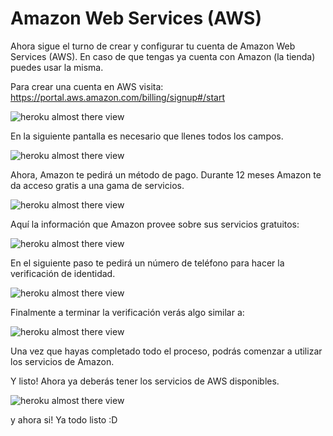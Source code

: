 # Amazon Web Services (AWS)

Ahora sigue el turno de crear y configurar tu cuenta de Amazon Web Services (AWS). En caso de que tengas ya cuenta con Amazon (la tienda) puedes usar la misma.

Para crear una cuenta en AWS visita: https://portal.aws.amazon.com/billing/signup#/start

![heroku almost there view](https://s3-us-west-2.amazonaws.com/codigosemilla-bank/aws-welcome.png)

En la siguiente pantalla es necesario que llenes todos los campos.

![heroku almost there view](https://s3-us-west-2.amazonaws.com/codigosemilla-bank/aws-info.png)

Ahora, Amazon te pedirá un método de pago. Durante 12 meses Amazon te da acceso gratis a una gama de servicios.

![heroku almost there view](https://s3-us-west-2.amazonaws.com/codigosemilla-bank/aws-payment-info.png)

Aquí la información que Amazon provee sobre sus servicios gratuitos:

![heroku almost there view](https://s3-us-west-2.amazonaws.com/codigosemilla-bank/aws-free-tier-info.png)

En el siguiente paso te pedirá un número de teléfono para hacer la verificación de identidad.

![heroku almost there view](https://s3-us-west-2.amazonaws.com/codigosemilla-bank/aws-id.png)

Finalmente a terminar la verificación verás algo similar a:

![heroku almost there view](https://s3-us-west-2.amazonaws.com/codigosemilla-bank/aws-id-confirmation.png)

Una vez que hayas completado todo el proceso, podrás comenzar a utilizar los servicios de Amazon. 

Y listo! Ahora ya deberás tener los servicios de AWS disponibles.

![heroku almost there view](https://s3-us-west-2.amazonaws.com/codigosemilla-bank/aws-services.png)

y ahora si! Ya todo listo :D 
